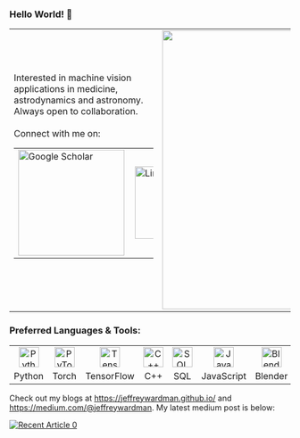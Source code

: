 ### Hello World! 👋

<table>
    <tr> 
        <td>
            Interested in machine vision applications in medicine, astrodynamics and astronomy. Always open to collaboration.
            <br>
            <br>
            Connect with me on:
            <br>
            <table style="width:250px">
                <tr>
                    <td>
                        <a href="https://scholar.google.com/citations?user=ZiFRiAIAAAAJ&hl"><img align="left" alt="Google Scholar" width="190px" src="https://upload.wikimedia.org/wikipedia/commons/2/28/Google_Scholar_logo.png" />
                    </td>
                    <td>
                        <a href="https://www.linkedin.com/in/jeffreywardman/"><img align="left" alt="LinkedIn" width="130px" src="https://user-images.githubusercontent.com/23271678/89118418-0d126800-d4e9-11ea-8db8-28660be16916.png" />
                    </td>
                    <td>
                        <a href="https://www.kaggle.com/jeffreywardman"><img align="left" alt="Kaggle" width="120px" src="https://user-images.githubusercontent.com/23271678/89118417-0c79d180-d4e9-11ea-930a-a2528cc69ef3.png" />   
                    </td>
                </tr>
</table>
        </td>
        <td>
            <img src="https://user-images.githubusercontent.com/23271678/89118416-084db400-d4e9-11ea-8e51-931ee4e123ed.jpeg" width="500">
        </td>
    </tr>
</table>

### Preferred Languages & Tools:

<table>
    <tr align="center">
        <td>
            <img alt="Python" width="36px" src="https://img.icons8.com/color/48/000000/python.png" />
        </td>
        <td>
            <img alt = "PyTorch"   width="36px" src="https://user-images.githubusercontent.com/23271678/89118421-0daafe80-d4e9-11ea-8f5e-008376d2c466.png" />
        </td>
        <td>
            <img alt="TensorFlow" width="36px" src="https://user-images.githubusercontent.com/23271678/89118423-0daafe80-d4e9-11ea-8b74-f5000d59ce2f.png" />
        </td>
        <td>
            <img alt="C++" width="36px" src="https://img.icons8.com/color/48/000000/c-plus-plus-logo.png" />
        </td>
        <td>
            <img alt="SQL" width="36px" src="https://img.icons8.com/color/48/000000/postgreesql.png" />
        </td>
        <td>
            <img alt="JavaScript" width="36px" src="https://upload.wikimedia.org/wikipedia/commons/6/6a/JavaScript-logo.png" />
        </td>
        <td>
            <img alt="Blender" width="36px" src="https://img.icons8.com/color/48/000000/blender-3d.png" />
        </td>
    <tr>
    <tr align="center">
        <td>
            Python
        </td>
        <td>
            Torch
        </td>
        <td>
            TensorFlow
        </td>
        <td>
            C++
        </td>
        <td>
            SQL
        </td>
        <td>
            JavaScript
        </td>
        <td>
            Blender
        </td>
    </tr>
</table>

Check out my blogs at https://jeffreywardman.github.io/ and https://medium.com/@jeffreywardman.
My latest medium post is below:

<a target="_blank" href="https://github-readme-medium-recent-article.vercel.app/medium/@jeffreywardman/0"><img src="https://github-readme-medium-recent-article.vercel.app/medium/@jeffreywardman/0" alt="Recent Article 0"> 

